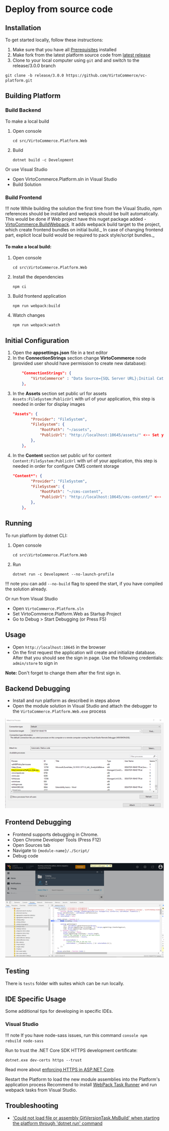 # Deploy from source code

## Installation

To get started locally, follow these instructions:

1. Make sure that you have all [Prerequisites](../getting-started/deploy-from-precompiled-binaries-windows.md#prerequisites) installed 
1. Make fork from the latest platform source code from [latest release](https://github.com/VirtoCommerce/vc-platform/tree/release/3.0.0)
1. Clone to your local computer using `git` and and switch to the release/3.0.0 branch

```console
git clone -b release/3.0.0 https://github.com/VirtoCommerce/vc-platform.git
```


## Building Platform

### Build Backend

To make a local build

1. Open console
    ```console
    cd src/VirtoCommerce.Platform.Web
    ```
1. Build 
    ```console
    dotnet build -c Development
    ```

Or use Visual Studio

* Open VirtoCommerce.Platform.sln in Visual Studio
* Build Solution

### Build Frontend 

!!! note
    While building the solution the first time from the Visual Studio, npm references should be installed and webpack should be built automatically. This would be done if Web project have this nuget package added - [VirtoCommerce.BuildWebpack](https://www.nuget.org/packages/VirtoCommerce.BuildWebpack/). It adds webpack build target to the project, which create frontend bundles on initial build._
    In case of changing frontend part, explicit local build would be required to pack style/script bundles._


#### To make a local build:
1. Open console
    ```console
    cd src\VirtoCommerce.Platform.Web
    ```
2. Install the dependencies
    ```console
    npm ci
    ```
3. Build frontend application
    ```console
    npm run webpack:build
    ```
4. Watch changes
    ```console
    npm run webpack:watch
    ```

## Initial Configuration 

1. Open the **appsettings.json** file in a text editor
2. In the **ConnectionStrings** section change **VirtoCommerce** node (provided user should have permission to create new database):
    ```json
        "ConnectionStrings": {
            "VirtoCommerce" : "Data Source={SQL Server URL};Initial Catalog={Database name};Persist Security Info=True;User ID={User name};Password={User password};MultipleActiveResultSets=True;Connect Timeout=30"
        },
    ```
3. In the **Assets** section set public url for assets `Assets:FileSystem:PublicUrl` with url of your application, this step is needed in order for display images
    ```json
    "Assets": {
            "Provider": "FileSystem",
            "FileSystem": {
                "RootPath": "~/assets",
                "PublicUrl": "http://localhost:10645/assets/" <-- Set your platform application url with port localhost:10645
            },
        },
    ```
4. In the **Content** section set public url for content `Content:FileSystem:PublicUrl` with url of your application, this step is needed in order for configure CMS content storage
    ```json
    "Content*": {
            "Provider": "FileSystem",
            "FileSystem": {
                "RootPath": "~/cms-content",
                "PublicUrl": "http://localhost:10645/cms-content/" <-- Set your platform application url with port localhost:10645
            },
        },
    ```

## Running

To run platform by dotnet CLI:

1. Open console
    ```console
    cd src\VirtoCommerce.Platform.Web
    ```
2. Run
    ```console
    dotnet run -c Development --no-launch-profile
    ```

!!! note
    you can add `--no-build` flag to speed the start, if you have compiled the solution already.

Or run from Visual Studio

* Open `VirtoCommerce.Platform.sln` 
* Set VirtoCommerce.Platform.Web as Startup Project
* Go to Debug > Start Debugging (or Press F5)

## Usage
* Open `http://localhost:10645` in the browser
* On the first request the application will create and initialize database. After that you should see the sign in page. Use the following credentials: `admin/store` to sign in

**Note:** Don't forget to change them after the first sign in.

## Backend Debugging

* Install and run platform as described in steps above
* Open the module solution in Visual Studio and attach the debugger to the `VirtoCommerce.Platform.Web.exe` process

![image](../media/backend-debug.png)

## Frontend Debugging

* Frontend supports debugging in Chrome.
* Open Chrome Developer Tools (Press F12)
* Open Sources tab
* Navigate to `{module-name}/./Script/`
* Debug code

![image](../media/frontend-debug-chrome.png)

## Testing 
There is `tests` folder with suites which can be run locally.

## IDE Specific Usage

Some additional tips for developing in specific IDEs.

### Visual Studio

!!! note
    If you have node-sass issues, run this command
    ```console
    npm rebuild node-sass
    ```

Run to trust the .NET Core SDK HTTPS development certificate:

```console
dotnet.exe dev-certs https --trust
```

Read more about [enforcing HTTPS in ASP.NET Core](https://docs.microsoft.com/en-us/aspnet/core/security/enforcing-ssl?view=aspnetcore-3.0&tabs=visual-studio#trust).

Restart the Platform to load the new module assemblies into the Platform's application process
Recommend to install [WebPack Task Runner](https://marketplace.visualstudio.com/items?itemName=MadsKristensen.WebPackTaskRunner) and run webpack tasks from Visual Studio. 

## Troubleshooting

* ['Could not load file or assembly GitVersionTask.MsBuild' when starting the platform through 'dotnet run' command](https://community.virtocommerce.com/t/could-not-load-file-or-assembly-gitversiontask-msbuild-when-starting-the-platform-through-dotnet-run-command/203)
